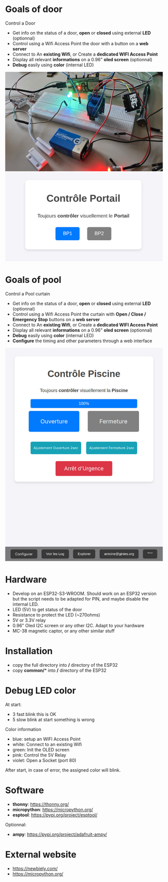 # Goals of door

Control a Door

* Get info on the status of a door, **open** or **closed** using external **LED** (optionnal)
* Control using a Wifi Access Point the door with a button on a **web server**
* Connect to An **existing Wifi**, or Create a **dedicated WIFI Access Point**
* Display all relevant **informations** on a 0.96" **oled screen** (optionnal)
* **Debug** easily using **color** (internal LED)

![image](https://raw.githubusercontent.com/aginies/domotique/refs/heads/main/images/devel.jpg)
![image](https://raw.githubusercontent.com/aginies/domotique/refs/heads/main/images/portail_web.jpg)

# Goals of pool

Control a Pool curtain

* Get info on the status of a door, **open** or **closed** using external **LED** (optionnal)
* Control using a Wifi Access Point the curtain with **Open / Close / Emergency Stop** buttons on a **web server**
* Connect to An **existing Wifi**, or Create a **dedicated WIFI Access Point**
* Display all relevant **informations** on a 0.96" **oled screen** (optionnal)
* **Debug** easily using **color** (internal LED)
* **Configure** the timing and other parameters through a web interface

![image](https://raw.githubusercontent.com/aginies/domotique/refs/heads/main/images/pool_web.jpg)

# Hardware

* Develop on an ESP32-S3-WROOM. Should work on an ESP32 version but the script needs to be adapted for PIN, and maybe disable the internal LED.
* LED (5V) to get status of the door
* Resistance to protect the LED (~270ohms)
* 5V or 3.3V relay
* 0.96" Oled I2C screen or any other I2C. Adapt to your hardware
* MC-38 magnetic captor, or any other similar stuff

# Installation

* copy the full directory into **/** directory of the ESP32
* copy **common/*** into **/** directory of the ESP32

# Debug LED color

At start:
* 3 fast blink this is OK
* 5 slow blink at start something is wrong

Color information
* blue: setup an WIFI Access Point
* white: Connect to an existing Wifi
* green: Init the OLED screen
* pink: Control the 5V Relay
* violet: Open a Socket (port 80)

After start, in case of error, the assigned color will blink.

# Software

* **thonny**: https://thonny.org/
* **micropython**: https://micropython.org/
* **esptool**: https://pypi.org/project/esptool/

Optionnal:
* **ampy**: https://pypi.org/project/adafruit-ampy/

# External website

* https://newbiely.com/
* https://micropython.org/
